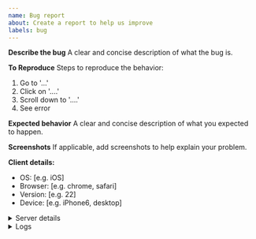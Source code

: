 ```yaml
---
name: Bug report
about: Create a report to help us improve
labels: bug
---
```


**Describe the bug**
A clear and concise description of what the bug is.

**To Reproduce**
Steps to reproduce the behavior:
1. Go to '...'
2. Click on '....'
3. Scroll down to '....'
4. See error

**Expected behavior**
A clear and concise description of what you expected to happen.

**Screenshots**
If applicable, add screenshots to help explain your problem.

**Client details:**
 - OS: [e.g. iOS]
 - Browser: [e.g. chrome, safari]
 - Version: [e.g. 22]
 - Device: [e.g. iPhone6, desktop]

<details>
<summary>Server details</summary>
<!--
You can use the Issue Template application to prefill most of the required information: https://apps.nextcloud.com/apps/issuetemplate
-->

**Text app version:** (see Nextcloud apps page)

**Operating system:**

**Web server:**

**Database:**

**PHP version:**

**Nextcloud version:** (see Nextcloud admin page)

</details>

<details>
<summary>Logs</summary>

#### Nextcloud log (data/nextcloud.log)
```
Insert your Nextcloud log here
```

#### Browser log
```
Insert your browser log here, this could for example include:

a) The javascript console log
b) The network log
c) ...
```

</details>
